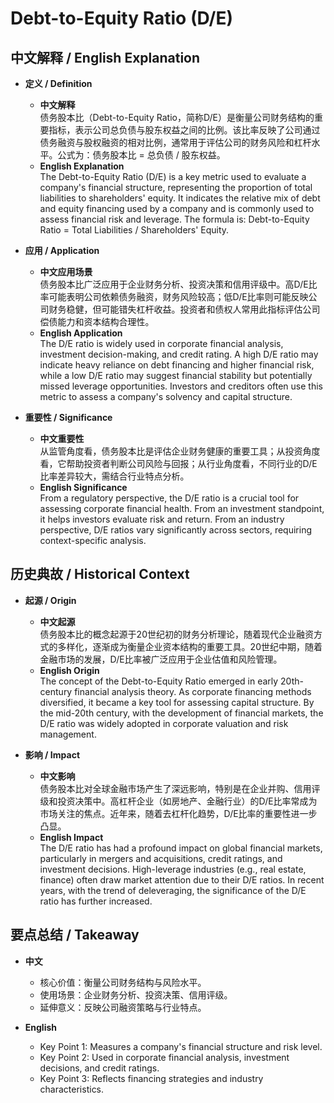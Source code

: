 # Debt-to-Equity Ratio (D/E)

## 中文解释 / English Explanation

* **定义 / Definition**  
  - **中文解释**  
    债务股本比（Debt-to-Equity Ratio，简称D/E）是衡量公司财务结构的重要指标，表示公司总负债与股东权益之间的比例。该比率反映了公司通过债务融资与股权融资的相对比例，通常用于评估公司的财务风险和杠杆水平。公式为：债务股本比 = 总负债 / 股东权益。  
  - **English Explanation**  
    The Debt-to-Equity Ratio (D/E) is a key metric used to evaluate a company's financial structure, representing the proportion of total liabilities to shareholders' equity. It indicates the relative mix of debt and equity financing used by a company and is commonly used to assess financial risk and leverage. The formula is: Debt-to-Equity Ratio = Total Liabilities / Shareholders' Equity.

* **应用 / Application**  
  - **中文应用场景**  
    债务股本比广泛应用于企业财务分析、投资决策和信用评级中。高D/E比率可能表明公司依赖债务融资，财务风险较高；低D/E比率则可能反映公司财务稳健，但可能错失杠杆收益。投资者和债权人常用此指标评估公司偿债能力和资本结构合理性。  
  - **English Application**  
    The D/E ratio is widely used in corporate financial analysis, investment decision-making, and credit rating. A high D/E ratio may indicate heavy reliance on debt financing and higher financial risk, while a low D/E ratio may suggest financial stability but potentially missed leverage opportunities. Investors and creditors often use this metric to assess a company's solvency and capital structure.

* **重要性 / Significance**  
  - **中文重要性**  
    从监管角度看，债务股本比是评估企业财务健康的重要工具；从投资角度看，它帮助投资者判断公司风险与回报；从行业角度看，不同行业的D/E比率差异较大，需结合行业特点分析。  
  - **English Significance**  
    From a regulatory perspective, the D/E ratio is a crucial tool for assessing corporate financial health. From an investment standpoint, it helps investors evaluate risk and return. From an industry perspective, D/E ratios vary significantly across sectors, requiring context-specific analysis.

## 历史典故 / Historical Context

* **起源 / Origin**  
  - **中文起源**  
    债务股本比的概念起源于20世纪初的财务分析理论，随着现代企业融资方式的多样化，逐渐成为衡量企业资本结构的重要工具。20世纪中期，随着金融市场的发展，D/E比率被广泛应用于企业估值和风险管理。  
  - **English Origin**  
    The concept of the Debt-to-Equity Ratio emerged in early 20th-century financial analysis theory. As corporate financing methods diversified, it became a key tool for assessing capital structure. By the mid-20th century, with the development of financial markets, the D/E ratio was widely adopted in corporate valuation and risk management.

* **影响 / Impact**  
  - **中文影响**  
    债务股本比对全球金融市场产生了深远影响，特别是在企业并购、信用评级和投资决策中。高杠杆企业（如房地产、金融行业）的D/E比率常成为市场关注的焦点。近年来，随着去杠杆化趋势，D/E比率的重要性进一步凸显。  
  - **English Impact**  
    The D/E ratio has had a profound impact on global financial markets, particularly in mergers and acquisitions, credit ratings, and investment decisions. High-leverage industries (e.g., real estate, finance) often draw market attention due to their D/E ratios. In recent years, with the trend of deleveraging, the significance of the D/E ratio has further increased.

## 要点总结 / Takeaway

* **中文**  
  - 核心价值：衡量公司财务结构与风险水平。  
  - 使用场景：企业财务分析、投资决策、信用评级。  
  - 延伸意义：反映公司融资策略与行业特点。  

* **English**  
  - Key Point 1: Measures a company's financial structure and risk level.  
  - Key Point 2: Used in corporate financial analysis, investment decisions, and credit ratings.  
  - Key Point 3: Reflects financing strategies and industry characteristics.